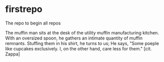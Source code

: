 # firstrepo
The repo to begin all repos

The muffin man sits at the desk of the utility muffin manufacturing kitchen. With an oversized spoon, he gathers an intimate quantity of muffin remnants. Stuffing them in his shirt, he turns to us; He says, "Some poeple like cupcakes exclusively. I, on the other hand, care less for them." [cit. Zappa]
